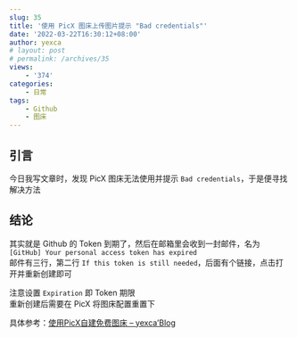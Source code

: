 ```yaml
---
slug: 35
title: '使用 PicX 图床上传图片提示 "Bad credentials"'
date: '2022-03-22T16:30:12+08:00'
author: yexca
# layout: post
# permalink: /archives/35
views:
    - '374'
categories:
    - 日常
tags:
    - Github
    - 图床
---
```


## 引言

今日我写文章时，发现 PicX 图床无法使用并提示 `Bad credentials`，于是便寻找解决方法

## 结论

其实就是 Github 的 Token 到期了，然后在邮箱里会收到一封邮件，名为 `[GitHub] Your personal access token has expired`  
邮件有三行，第二行 `If this token is still needed`，后面有个链接，点击打开并重新创建即可

注意设置 `Expiration` 即 Token 期限  
重新创建后需要在 PicX 将图床配置重置下

具体参考：[使用PicX自建免费图床 – yexca’Blog](https://blog.yexca.net/archives/27)
